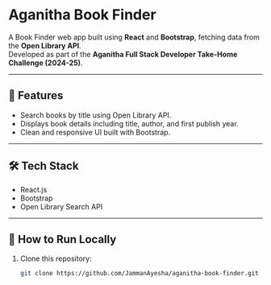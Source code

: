 # Aganitha Book Finder

A Book Finder web app built using **React** and **Bootstrap**, fetching data from the **Open Library API**.  
Developed as part of the **Aganitha Full Stack Developer Take-Home Challenge (2024-25)**.

---

## 🚀 Features
- Search books by title using Open Library API.
- Displays book details including title, author, and first publish year.
- Clean and responsive UI built with Bootstrap.

---

## 🛠️ Tech Stack
- React.js  
- Bootstrap  
- Open Library Search API

---

## 🧩 How to Run Locally
1. Clone this repository:
   ```bash
   git clone https://github.com/JammanAyesha/aganitha-book-finder.git
